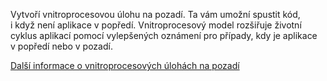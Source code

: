 ﻿Vytvoří vnitroprocesovou úlohu na pozadí. Ta vám umožní spustit kód, i když není aplikace v popředí. Vnitroprocesový model rozšiřuje životní cyklus aplikací pomocí vylepšených oznámení pro případy, kdy je aplikace v popředí nebo v pozadí.

[Další informace o vnitroprocesových úlohách na pozadí](https://docs.microsoft.com/windows/uwp/launch-resume/create-and-register-an-inproc-background-task)

